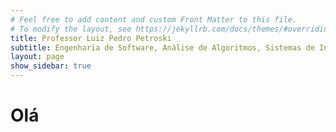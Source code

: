 ```yaml
---
# Feel free to add content and custom Front Matter to this file.
# To modify the layout, see https://jekyllrb.com/docs/themes/#overriding-theme-defaults
title: Professor Luiz Pedro Petroski
subtitle: Engenharia de Software, Análise de Algoritmos, Sistemas de Informação I, Processamento de Imagens e Programação Orientada a Objetos
layout: page
show_sidebar: true
---
```

# Olá
